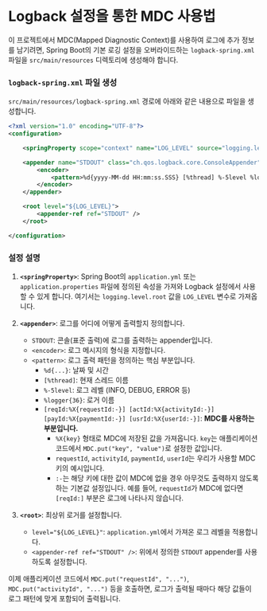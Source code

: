 # Logback 설정을 통한 MDC 사용법

이 프로젝트에서 MDC(Mapped Diagnostic Context)를 사용하여 로그에 추가 정보를 남기려면, Spring Boot의 기본 로깅 설정을 오버라이드하는 `logback-spring.xml` 파일을 `src/main/resources` 디렉토리에 생성해야 합니다.

### `logback-spring.xml` 파일 생성

`src/main/resources/logback-spring.xml` 경로에 아래와 같은 내용으로 파일을 생성합니다.

```xml
<?xml version="1.0" encoding="UTF-8"?>
<configuration>

    <springProperty scope="context" name="LOG_LEVEL" source="logging.level.root" defaultValue="info"/>

    <appender name="STDOUT" class="ch.qos.logback.core.ConsoleAppender">
        <encoder>
            <pattern>%d{yyyy-MM-dd HH:mm:ss.SSS} [%thread] %-5level %logger{36} - [reqId:%X{requestId:-}] [actId:%X{activityId:-}] [payId:%X{paymentId:-}] [usrId:%X{userId:-}] %msg%n</pattern>
        </encoder>
    </appender>

    <root level="${LOG_LEVEL}">
        <appender-ref ref="STDOUT" />
    </root>

</configuration>
```

### 설정 설명

1.  **`<springProperty>`**: Spring Boot의 `application.yml` 또는 `application.properties` 파일에 정의된 속성을 가져와 Logback 설정에서 사용할 수 있게 합니다. 여기서는 `logging.level.root` 값을 `LOG_LEVEL` 변수로 가져옵니다.

2.  **`<appender>`**: 로그를 어디에 어떻게 출력할지 정의합니다.
    *   `STDOUT`: 콘솔(표준 출력)에 로그를 출력하는 appender입니다.
    *   `<encoder>`: 로그 메시지의 형식을 지정합니다.
    *   `<pattern>`: 로그 출력 패턴을 정의하는 핵심 부분입니다.
        *   `%d{...}`: 날짜 및 시간
        *   `[%thread]`: 현재 스레드 이름
        *   `%-5level`: 로그 레벨 (INFO, DEBUG, ERROR 등)
        *   `%logger{36}`: 로거 이름
        *   `[reqId:%X{requestId:-}] [actId:%X{activityId:-}] [payId:%X{paymentId:-}] [usrId:%X{userId:-}]`: **MDC를 사용하는 부분입니다.**
            *   `%X{key}` 형태로 MDC에 저장된 값을 가져옵니다. `key`는 애플리케이션 코드에서 `MDC.put("key", "value")`로 설정한 값입니다.
            *   `requestId`, `activityId`, `paymentId`, `userId`는 우리가 사용할 MDC 키의 예시입니다.
            *   `:-`는 해당 키에 대한 값이 MDC에 없을 경우 아무것도 출력하지 않도록 하는 기본값 설정입니다. 예를 들어, `requestId`가 MDC에 없다면 `[reqId:]` 부분은 로그에 나타나지 않습니다.

3.  **`<root>`**: 최상위 로거를 설정합니다.
    *   `level="${LOG_LEVEL}"`: `application.yml`에서 가져온 로그 레벨을 적용합니다.
    *   `<appender-ref ref="STDOUT" />`: 위에서 정의한 `STDOUT` appender를 사용하도록 설정합니다.

이제 애플리케이션 코드에서 `MDC.put("requestId", "...")`, `MDC.put("activityId", "...")` 등을 호출하면, 로그가 출력될 때마다 해당 값들이 로그 패턴에 맞게 포함되어 출력됩니다.